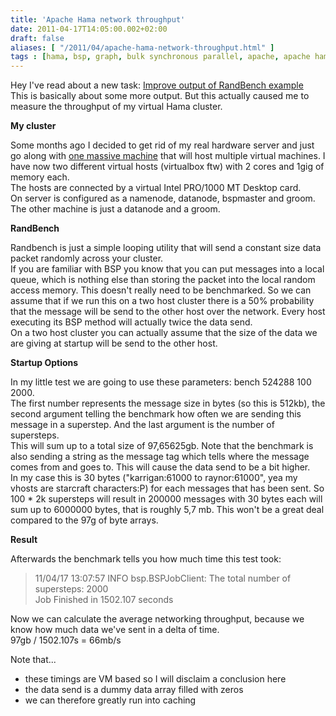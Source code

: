 ```yaml
---
title: 'Apache Hama network throughput'
date: 2011-04-17T14:05:00.002+02:00
draft: false
aliases: [ "/2011/04/apache-hama-network-throughput.html" ]
tags : [hama, bsp, graph, bulk synchronous parallel, apache, apache hama, network, throughput]
---
```


Hey I've read about a new task: [Improve output of RandBench example](https://issues.apache.org/jira/browse/HAMA-377)  
This is basically about some more output. But this actually caused me to measure the throughput of my virtual Hama cluster.  
  
**My cluster**  
  
Some months ago I decided to get rid of my real hardware server and just go along with [one massive machine](http://www.xtremeforum.de/index.php?page=Attachment&attachmentID=131&h=0cd80e1236c15326fdebdd9ee9d5d53648cdf9d4) that will host multiple virtual machines. I have now two different virtual hosts (virtualbox ftw) with 2 cores and 1gig of memory each.  
The hosts are connected by a virtual Intel PRO/1000 MT Desktop card.  
On server is configured as a namenode, datanode, bspmaster and groom. The other machine is just a datanode and a groom.  
  
**RandBench**  
  
Randbench is just a simple looping utility that will send a constant size data packet randomly across your cluster.  
If you are familiar with BSP you know that you can put messages into a local queue, which is nothing else than storing the packet into the local random access memory. This doesn't really need to be benchmarked. So we can assume that if we run this on a two host cluster there is a 50% probability that the message will be send to the other host over the network. Every host executing its BSP method will actually twice the data send.  
On a two host cluster you can actually assume that the size of the data we are giving at startup will be send to the other host.  
  
**Startup Options**  
  
In my little test we are going to use these parameters: bench 524288 100 2000.  
The first number represents the message size in bytes (so this is 512kb), the second argument telling the benchmark how often we are sending this message in a superstep. And the last argument is the number of supersteps.  
This will sum up to a total size of 97,65625gb. Note that the benchmark is also sending a string as the message tag which tells where the message comes from and goes to. This will cause the data send to be a bit higher.  
In my case this is 30 bytes ("karrigan:61000 to raynor:61000", yea my vhosts are starcraft characters:P) for each messages that has been sent. So 100 \* 2k supersteps will result in 200000 messages with 30 bytes each will sum up to 6000000 bytes, that is roughly 5,7 mb. This won't be a great deal compared to the 97g of byte arrays.  
  
**Result**  
  
Afterwards the benchmark tells you how much time this test took:  

> 11/04/17 13:07:57 INFO bsp.BSPJobClient: The total number of supersteps: 2000  
> Job Finished in 1502.107 seconds

Now we can calculate the average networking throughput, because we know how much data we've sent in a delta of time.  
97gb / 1502.107s = 66mb/s  
  
Note that...  

*   these timings are VM based so I will disclaim a conclusion here
*   the data send is a dummy data array filled with zeros
*   we can therefore greatly run into caching